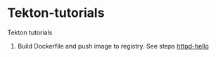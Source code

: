 # Tekton-tutorials
Tekton tutorials

1. Build Dockerfile and push image to registry. See steps [httpd-hello](http://github.com/ipazosat/tektontutorial/httpd-hello/README.md)

